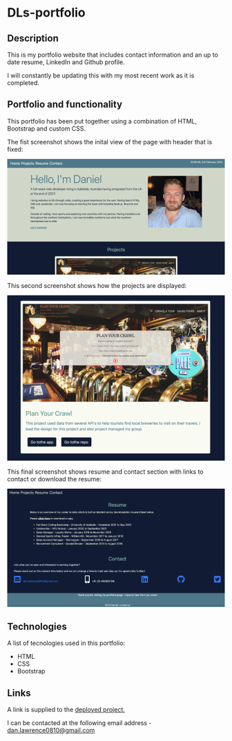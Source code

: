 # DLs-portfolio

## Description

This is my portfolio website that includes contact information and an up to date resume, LinkedIn and Github profile.

I will constantly be updating this with my most recent work as it is completed.

## Portfolio and functionality

This portfolio has been put together using a combination of HTML, Bootstrap and custom CSS.

The fist screenshot shows the inital view of the page with header that is fixed:

![Screenshot of portfolio and nav bar styling](./assets/images/README1.png)

This second screenshot shows how the projects are displayed:

![Screenshot of portfolio projects](./assets/images/README2.png)

This final screenshot shows resume and contact section with links to contact or download the resume:

![Screenshot of bottom of page](./assets/images/README3.png)

## Technologies

A list of tecnologies used in this portfolio:

- HTML
- CSS
- Bootstrap

## Links

A link is supplied to the [deployed project.](https://danlawrence91.github.io/DLs-portfolio/)

I can be contacted at the following email address - dan.lawrence0810@gmail.com
